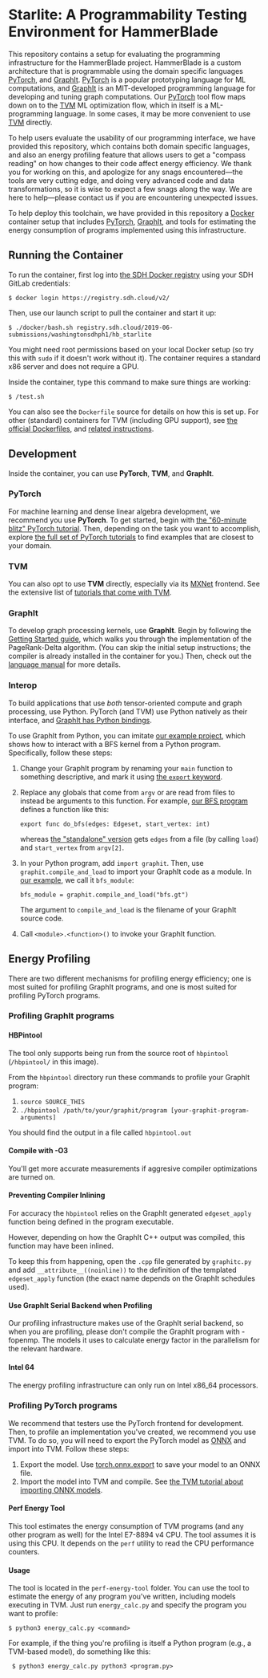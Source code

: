 Starlite: A Programmability Testing Environment for HammerBlade
===============================================================

This repository contains a setup for evaluating the programming infrastructure for the HammerBlade project.
HammerBlade is a custom architecture that is programmable using the domain specific languages [PyTorch][], and [GraphIt][]. [PyTorch][] is a popular prototyping language for ML computations, and [GraphIt][] is an MIT-developed programming
language for developing and tuning graph computations. Our [PyTorch][] tool flow maps down on to the [TVM][] ML optimization
flow, which in itself is a ML-programming language. In some cases, it may be more convenient to use [TVM][] directly.

To help users evaluate the usability of our programming interface, we have provided this repository, which contains
both domain specific languages, and also an energy profiling feature that allows users to get a "compass reading"
on how changes to their code affect energy efficiency. We thank you for working on this, and apologize for any snags encountered—the tools are very cutting edge, and doing very advanced code and data transformations, so it is wise to expect a few snags along the way. We are here to help—please contact us if you are encountering unexpected issues.

To help deploy this toolchain, we have provided in this repository a [Docker][] container setup that includes [PyTorch][], [GraphIt][], and tools for estimating the energy consumption of programs implemented using this infrastructure.

[tvm]: https://tvm.ai
[pytorch]: https://pytorch.org
[graphit]: http://graphit-lang.org
[docker]: https://www.docker.com


Running the Container
---------------------

To run the container, first log into [the SDH Docker registry][reg] using your SDH GitLab credentials:

    $ docker login https://registry.sdh.cloud/v2/

Then, use our launch script to pull the container and start it up:

    $ ./docker/bash.sh registry.sdh.cloud/2019-06-submissions/washingtonsdhph1/hb_starlite

You might need root permissions based on your local Docker setup (so try this with `sudo` if it doesn't work without it).
The container requires a standard x86 server and does not require a GPU.

[reg]: https://gitlab.sdh.cloud/2019-06-submissions/washingtonsdhph1/hb_starlite/container_registry

Inside the container, type this command to make sure things are working:

    $ /test.sh

You can also see the `Dockerfile` source for details on how this is set up.
For other (standard) containers for TVM (including GPU support), see
[the official Dockerfiles](https://github.com/dmlc/tvm/tree/master/docker), and [related instructions](https://docs.tvm.ai/install/docker.html).


Development
-----------

Inside the container, you can use **PyTorch**, **TVM**, and **GraphIt**.

### PyTorch

For machine learning and dense linear algebra development, we recommend you use **PyTorch**.
To get started, begin with [the "60-minute blitz" PyTorch tutorial](https://pytorch.org/tutorials/beginner/deep_learning_60min_blitz.html).
Then, depending on the task you want to accomplish, explore [the full set of PyTorch tutorials](https://pytorch.org/tutorials/) to find examples that are closest to your domain.

### TVM

You can also opt to use **TVM** directly, especially via its [MXNet][] frontend.
See the extensive list of [tutorials that come with TVM][tvm-tut].

[tvm-tut]: https://docs.tvm.ai/tutorials/
[mxnet]: https://mxnet.apache.org

### GraphIt

To develop graph processing kernels, use **GraphIt**.
Begin by following the [Getting Started guide](http://graphit-lang.org/getting-started), which walks you through the implementation of the PageRank-Delta algorithm.
(You can skip the initial setup instructions; the compiler is already installed in the container for you.)
Then, check out the [language manual](http://graphit-lang.org/language) for more details.

### Interop

To build applications that use *both* tensor-oriented compute and graph processing, use Python.
PyTorch (and TVM) use Python natively as their interface, and [GraphIt has Python bindings][graphit-py].

To use GraphIt from Python, you can imitate [our example project](https://github.com/bespoke-silicon-group/hb_starlite/tree/master/py-graphit-example), which shows how to interact with a BFS kernel from a Python program.
Specifically, follow these steps:

1. Change your GraphIt program by renaming your `main` function to something descriptive, and mark it using [the `export` keyword](http://graphit-lang.org/language#graphit-language-extensions).

2. Replace any globals that come from `argv` or are read from files to instead be arguments to this function.
   For example, [our BFS program](https://github.com/bespoke-silicon-group/hb_starlite/blob/master/py-graphit-example/bfs.gt) defines a function like this:

       export func do_bfs(edges: Edgeset, start_vertex: int)

   whereas [the "standalone" version](https://github.com/GraphIt-DSL/graphit/blob/6f60a231c362b4d2c1211d403702130a63dc8faf/apps/bfs.gt) gets `edges` from a file (by calling `load`) and `start_vertex` from `argv[2]`.

3. In your Python program, add `import graphit`. Then, use `graphit.compile_and_load` to import your GraphIt code as a module.
   In [our example](https://github.com/bespoke-silicon-group/hb_starlite/blob/master/py-graphit-example/bfs.py), we call it `bfs_module`:

       bfs_module = graphit.compile_and_load("bfs.gt")

   The argument to `compile_and_load` is the filename of your GraphIt source code.

4. Call `<module>.<function>()` to invoke your GraphIt function.

[graphit-py]: http://graphit-lang.org/language#python-binding


Energy Profiling
----------------

There are two different mechanisms for profiling energy efficiency; one is most suited for profiling GraphIt programs, and one is most suited for profiling PyTorch programs.

### Profiling GraphIt programs

#### HBPintool

The tool only supports being run from the source root of `hbpintool` (`/hbpintool/` in this image).

From the `hbpintool` directory run these commands to profile your GraphIt program:

1. `source SOURCE_THIS`
2. `./hbpintool /path/to/your/graphit/program [your-graphit-program-arguments]`

You should find the output in a file called `hbpintool.out`

#### Compile with -O3

You'll get more accurate measurements if aggresive compiler optimizations are turned on.

#### Preventing Compiler Inlining 

For accuracy the `hbpintool` relies on the GraphIt generated `edgeset_apply` function being defined in the program executable.

However, depending on how the GraphIt C++ output was compiled, this function may have been inlined.

To keep this from happening, open the `.cpp` file generated by `graphitc.py` and add `__attribute__((noinline))` to the definition 
of the templated `edgeset_apply` function (the exact name depends on the GraphIt schedules used).

#### Use GraphIt Serial Backend when Profiling

Our profiling infrastructure makes use of the GraphIt serial backend, so when you are profiling, please don't compile the GraphIt program with -fopenmp. The models it uses to calculate energy factor in the parallelism for the relevant hardware.

#### Intel 64

The energy profiling infrastructure can only run on Intel x86_64 processors.


### Profiling PyTorch programs

We recommend that testers use the PyTorch frontend for development.
Then, to profile an implementation you've created, we recommend you use TVM.
To do so, you will need to export the PyTorch model as [ONNX][] and import into TVM.
Follow these steps:

1. Export the model. Use [torch.onnx.export](https://pytorch.org/docs/master/onnx.html) to save your model to an ONNX file.
2. Import the model into TVM and compile. See [the TVM tutorial about importing ONNX models](https://docs.tvm.ai/tutorials/frontend/from_onnx.html#sphx-glr-tutorials-frontend-from-onnx-py).

[onnx]: https://onnx.ai

#### Perf Energy Tool

This tool estimates the energy consumption of TVM programs (and any other program as well) for the Intel E7-8894 v4 CPU. The tool assumes it is using this CPU. It depends on the `perf` utility to read the CPU performance counters.

#### Usage

The tool is located in the `perf-energy-tool` folder.
You can use the tool to estimate the energy of any program you've written, including models executing in TVM.
Just run `energy_calc.py` and specify the program you want to profile:

    $ python3 energy_calc.py <command>

For example, if the thing you're profiling is itself a Python program (e.g., a TVM-based model), do something like this:

     $ python3 energy_calc.py python3 <program.py>

